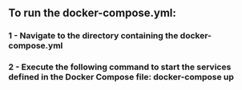 ## To run the docker-compose.yml:
### 1 - Navigate to the directory containing the docker-compose.yml 
### 2 - Execute the following command to start the services defined in the Docker Compose file: docker-compose up
